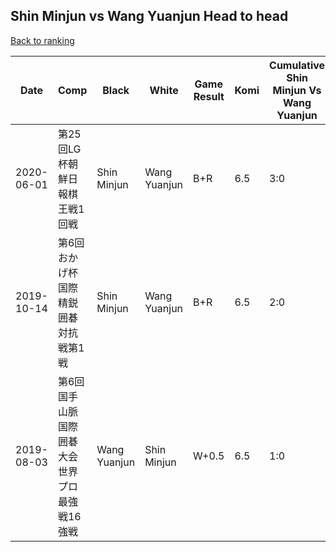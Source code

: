 ## Shin Minjun vs Wang Yuanjun Head to head

[Back to ranking](../../index.md)




| **Date** | **Comp** | **Black** | **White** | **Game Result** | **Komi** | **Cumulative Shin Minjun Vs Wang Yuanjun** | **Shin Minjun Streak** | **Wang Yuanjun Streak** | 
| --- | --- | --- | --- | --- | --- | --- | --- | --- |
| 2020-06-01 | 第25回LG杯朝鮮日報棋王戦1回戦 | Shin Minjun | Wang Yuanjun | B+R | 6.5 | 3:0 | 3 | 0 | 
| 2019-10-14 | 第6回おかげ杯国際精鋭囲碁対抗戦第1戦 | Shin Minjun | Wang Yuanjun | B+R | 6.5 | 2:0 | 2 | 0 | 
| 2019-08-03 | 第6回国手山脈国際囲碁大会世界プロ最強戦16強戦 | Wang Yuanjun | Shin Minjun | W+0.5 | 6.5 | 1:0 | 1 | 0 |




